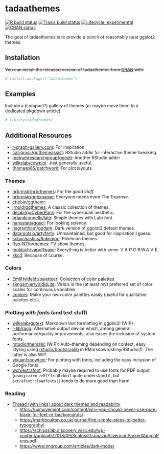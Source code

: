 
<!-- README.md is generated from README.Rmd. Please edit that file -->

# tadaathemes

<!-- badges: start -->

[![R build
status](https://img.shields.io/github/workflow/status/tadaadata/tadaathemes/R-CMD-check?label=R-CMD-check&logo=github)](https://github.com/tadaadata/tadaathemes/actions)
[![Travis build
status](https://img.shields.io/travis/com/tadaadata/tadaathemes?logo=travis)](https://travis-ci.com/tadaadata/tadaathemes)
[![Lifecycle:
experimental](https://img.shields.io/badge/lifecycle-experimental-orange.svg)](https://www.tidyverse.org/lifecycle/#experimental)
[![CRAN
status](https://www.r-pkg.org/badges/version/tadaathemes)](https://CRAN.R-project.org/package=tadaathemes)
<!-- badges: end -->

The goal of tadaathemes is to provide a bunch of reasonably neat ggplot2
themes.

## Installation

~~You can install the released version of tadaathemes from
[CRAN](https://CRAN.R-project.org) with~~:

``` r
# install.packages("tadaathemes")
```

## Examples

Include a (compact?) gallery of themes (or maybe move them to a
dedicated pkgdown article)

``` r
# library(tadaathemes)
```

## Additional Resources

  - [r-graph-gallery.com](https://www.r-graph-gallery.com/): For
    inspiration.
  - [calligross/ggthemeassist](https://github.com/calligross/ggthemeassist):
    RStudio addin for interactive theme tweaking.
  - [metrumresearchgroup/ggedit](https://github.com/metrumresearchgroup/ggedit):
    Another RStudio addin
  - [wilkelab/cowplot](https://github.com/wilkelab/cowplot): Just
    generally useful.
  - [thomasp85/patchwork](https://github.com/thomasp85/patchwork): For
    plot layouts.

### Themes

  - [hrbrmstr/hrbrthemes](https://github.com/hrbrmstr/hrbrthemes): For
    the *good stuff*.
  - [hrbrmstr/ggexpanse](https://github.com/hrbrmstr/ggexpanse):
    Everyone needs more The Expanse.
  - [cttobin/ggthemr](https://github.com/cttobin/ggthemr):
  - [jrnold/ggthemes](https://github.com/jrnold/ggthemes): A classic
    collection of themes.
  - [delabj/ggCyberPunk](https://github.com/delabj/ggCyberPunk): For the
    cyberpunk aesthetic.
  - [briandconnelly/lato](https://github.com/briandconnelly/lato):
    Simple themes with Lato font.
  - [nanxstats/ggsci](https://github.com/nanxstats/ggsci): For looking
    sciency.
  - [nsgrantham/ggdark](https://github.com/nsgrantham/ggdark): Dark
    version of ggplot2 default themes.
  - [datarootsio/artyfarty](https://github.com/datarootsio/artyfarty):
    Unmaintained, but good for inspiration I guess.
  - [schochastics/Rokemon](https://github.com/schochastics/Rokemon):
    Pokémon themes.
  - [Ryo-N7/tvthemes](https://github.com/Ryo-N7/tvthemes): TV show
    themes.
  - [moldach/vapoRwave](https://github.com/moldach/vapoRwave):
    Everything is better with some ＶＡＰＯＲＷＡＶＥ
  - [xkcd](https://github.com/cran/xkcd): Because of course.

### Colors

  - [EmilHvitfeldt/paletteer](https://github.com/EmilHvitfeldt/paletteer):
    Collection of color palettes.
  - [sjmgarnier/viridisLite](https://github.com/sjmgarnier/viridisLite):
    Viridis is the (at least my) preferred set of color scales for
    continuous variables
  - [coolors](https://coolors.co/): Make your own color palettes easily
    (useful for qualitative palettes etc.).

### Plotting *with fonts* (and text stuff)

  - [wilkelab/ggtext](https://github.com/wilkelab/ggtext): Markdown text
    formatting in ggplot2\! (WIP)
  - [r-lib/ragg](https://github.com/r-lib/ragg/): Alternative output
    device which, among general performance/quality improvements, also
    eases the inclusion of system fonts.
  - [rstudio/thematic](https://github.com/rstudio/thematic/) (WIP):
    Auto-theming depending on context, easy styling using
    [rstudio/bootstraplib](https://github.com/rstudio/bootstraplib) in
    RMarkdown/shiny/RStudio(\!). The latter is also WIP.
  - [yixuan/showtext](https://github.com/yixuan/showtext): For plotting
    with fonts, including the easy inclusion of Google fonts.
  - [wch/extrafont](https://github.com/wch/extrafont): Probably maybe
    required to use fonts for PDF output (using `cairo_pdf`)? I still
    don’t quite understand it, but `extrafont::loadfonts()` tends to do
    more good than harm.

### Reading

  - [Thread (with links) about dark themes and
    readability](https://twitter.com/jburnmurdoch/status/1231235791562694659)
      - <https://uxmovement.com/content/why-you-should-never-use-pure-black-for-text-or-backgrounds/>
      - <https://markboulton.co.uk/journal/five-simple-steps-to-better-typography/>
      - <https://schlosslab.discovery.wisc.edu/wp-content/uploads/2018/09/SchlossGramazioSilvermanParkerWanginPress.pdf>
      - <https://www.nngroup.com/articles/dark-mode/>
